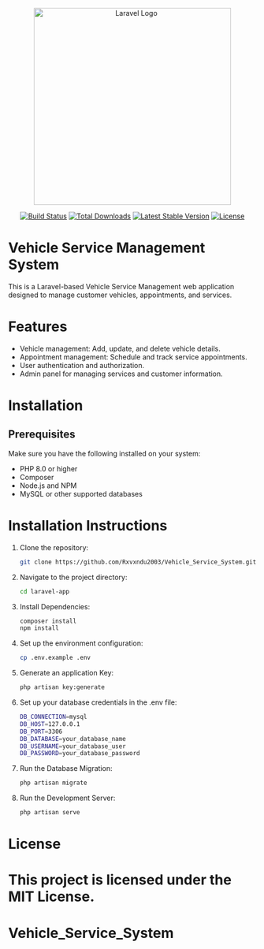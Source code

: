 
<p align="center"><a href="https://laravel.com" target="_blank"><img src="https://raw.githubusercontent.com/laravel/art/master/logo-lockup/5%20SVG/2%20CMYK/1%20Full%20Color/laravel-logolockup-cmyk-red.svg" width="400" alt="Laravel Logo"></a></p>

<p align="center">
<a href="https://github.com/laravel/framework/actions"><img src="https://github.com/laravel/framework/workflows/tests/badge.svg" alt="Build Status"></a>
<a href="https://packagist.org/packages/laravel/framework"><img src="https://img.shields.io/packagist/dt/laravel/framework" alt="Total Downloads"></a>
<a href="https://packagist.org/packages/laravel/framework"><img src="https://img.shields.io/packagist/v/laravel/framework" alt="Latest Stable Version"></a>
<a href="https://packagist.org/packages/laravel/framework"><img src="https://img.shields.io/packagist/l/laravel/framework" alt="License"></a>
</p>

# Vehicle Service Management System

This is a Laravel-based Vehicle Service Management web application designed to manage customer vehicles, appointments, and services.

# Features

- Vehicle management: Add, update, and delete vehicle details.
- Appointment management: Schedule and track service appointments.
- User authentication and authorization.
- Admin panel for managing services and customer information.


# Installation

## Prerequisites

Make sure you have the following installed on your system:

- PHP 8.0 or higher
- Composer
- Node.js and NPM
- MySQL or other supported databases

# Installation Instructions

1. Clone the repository:
   
   ```bash
   git clone https://github.com/Rxvxndu2003/Vehicle_Service_System.git
2. Navigate to the project directory:
   
   ```bash
   cd laravel-app

3. Install Dependencies:
   
   ```bash
   composer install
   npm install

4. Set up the environment configuration:

   ```bash
   cp .env.example .env

5. Generate an application Key:

   ```bash
   php artisan key:generate

6. Set up your database credentials in the .env file:

   ```bash
   DB_CONNECTION=mysql
   DB_HOST=127.0.0.1
   DB_PORT=3306
   DB_DATABASE=your_database_name
   DB_USERNAME=your_database_user
   DB_PASSWORD=your_database_password

7. Run the Database Migration:

   ```bash
   php artisan migrate

8. Run the Development Server:

   ```bash
   php artisan serve

# License

This project is licensed under the MIT License.
=======
# Vehicle_Service_System

